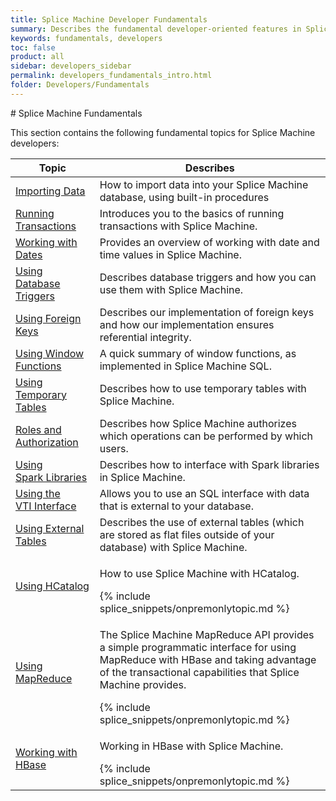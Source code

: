 ```yaml
---
title: Splice Machine Developer Fundamentals
summary: Describes the fundamental developer-oriented features in Splice Machine
keywords: fundamentals, developers
toc: false
product: all
sidebar: developers_sidebar
permalink: developers_fundamentals_intro.html
folder: Developers/Fundamentals
---
```

<section>
<div class="TopicContent" data-swiftype-index="true" markdown="1">
# Splice Machine Fundamentals

This section contains the following fundamental topics for Splice
Machine developers:

<table summary="Table of descriptions of and links to the topics in this chapter">
                <col />
                <col />
                <thead>
                    <tr>
                        <th>Topic</th>
                        <th>Describes</th>
                    </tr>
                </thead>
                <tbody>
                    <tr>
                        <td><a href="tutorials_ingest_importing.html">Importing Data</a>
                        </td>
                        <td>How to import data into your Splice Machine database, using built-in procedures </td>
                    </tr>
                    <tr>
                        <td><a href="developers_fundamentals_transactions.html">Running Transactions</a>
                        </td>
                        <td>Introduces you to the basics of running transactions with Splice Machine.</td>
                    </tr>
                    <tr>
                        <td><a href="developers_fundamentals_dates.html">Working with Dates</a>
                        </td>
                        <td>Provides an overview of working with date and time values in Splice Machine.</td>
                    </tr>
                    <tr>
                        <td><a href="developers_fundamentals_triggers.html">Using Database Triggers</a>
                        </td>
                        <td>Describes database triggers and how you can use them with Splice Machine.</td>
                    </tr>
                    <tr>
                        <td><a href="developers_fundamentals_foreignkeys.html">Using Foreign Keys</a>
                        </td>
                        <td>Describes our implementation of foreign keys and how our implementation ensures referential integrity.</td>
                    </tr>
                    <tr>
                        <td><a href="developers_fundamentals_windowfcns.html">Using Window Functions</a>
                        </td>
                        <td>A quick summary of window functions, as implemented in Splice Machine SQL.</td>
                    </tr>
                    <tr>
                        <td><a href="developers_fundamentals_temptables.html">Using Temporary Tables</a>
                        </td>
                        <td>Describes how to use temporary tables with Splice Machine.</td>
                    </tr>
                    <tr>
                        <td><a href="developers_fundamentals_auth.html">Roles and Authorization</a>
                        </td>
                        <td>Describes how Splice Machine authorizes which operations can be performed by which users.</td>
                    </tr>
                    <tr>
                        <td><a href="developers_fundamentals_sparklibs.html">Using Spark Libraries</a>
                        </td>
                        <td>Describes how to interface with Spark libraries in Splice Machine.</td>
                    </tr>
                    <tr>
                        <td><a href="developers_fundamentals_vti.html">Using the VTI Interface</a>
                        </td>
                        <td>Allows you to use an SQL interface with data that is external to your database.</td>
                    </tr>
                    <tr>
                        <td><a href="developers_fundamentals_externaltables.html">Using External Tables</a>
                        </td>
                        <td>Describes the use of external tables (which are stored as flat files outside of your database) with Splice Machine.</td>
                    </tr>
                    <tr>
                        <td><a href="developers_fundamentals_hcatalog.html">Using HCatalog</a>
                        </td>
                        <td>
                            <p>How to use Splice Machine with HCatalog. </p>
{% include splice_snippets/onpremonlytopic.md %}
                        </td>
                    </tr>
                    <tr>
                        <td><a href="developers_fundamentals_mapreduce.html">Using MapReduce</a>
                        </td>
                        <td>
                            <p>The Splice Machine MapReduce API provides a simple programmatic interface for using MapReduce with HBase and taking advantage of the transactional capabilities that Splice Machine provides.</p>
{% include splice_snippets/onpremonlytopic.md %}
                        </td>
                    </tr>
                    <tr>
                        <td><a href="developers_fundamentals_hbase.html">Working with HBase</a>
                        </td>
                        <td>
                            <p>Working in HBase with Splice Machine.</p>
{% include splice_snippets/onpremonlytopic.md %}
                        </td>
                    </tr>
                </tbody>
            </table>
</div>
</section>

